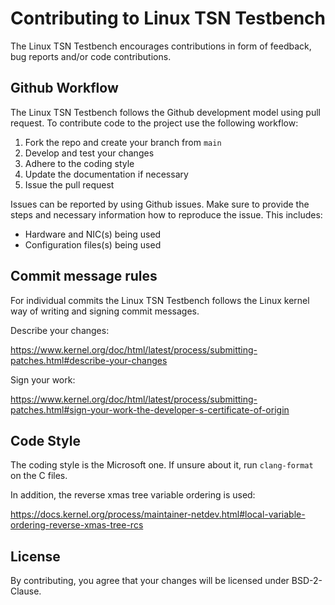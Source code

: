 # Contributing to Linux TSN Testbench

The Linux TSN Testbench encourages contributions in form of feedback, bug reports and/or code contributions.

## Github Workflow

The Linux TSN Testbench follows the Github development model using pull request. To contribute code to the project use
the following workflow:

1. Fork the repo and create your branch from ``main``
2. Develop and test your changes
3. Adhere to the coding style
4. Update the documentation if necessary
5. Issue the pull request

Issues can be reported by using Github issues. Make sure to provide the steps and necessary information how to reproduce
the issue. This includes:

- Hardware and NIC(s) being used
- Configuration files(s) being used

## Commit message rules

For individual commits the Linux TSN Testbench follows the Linux kernel way of writing and signing commit messages.

Describe your changes:

https://www.kernel.org/doc/html/latest/process/submitting-patches.html#describe-your-changes

Sign your work:

https://www.kernel.org/doc/html/latest/process/submitting-patches.html#sign-your-work-the-developer-s-certificate-of-origin

## Code Style

The coding style is the Microsoft one. If unsure about it, run ``clang-format`` on the C files.

In addition, the reverse xmas tree variable ordering is used:

https://docs.kernel.org/process/maintainer-netdev.html#local-variable-ordering-reverse-xmas-tree-rcs

## License

By contributing, you agree that your changes will be licensed under BSD-2-Clause.
